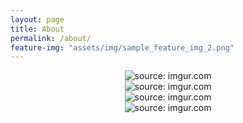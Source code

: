 ```yaml
---
layout: page
title: About
permalink: /about/
feature-img: "assets/img/sample_feature_img_2.png"
---
```


<div align="center"><img src="https://i.imgur.com/XSGL3SN.png" title="source: imgur.com" /></div>
<div align="center"><img src="https://i.imgur.com/aDTkds8.png" title="source: imgur.com" /></div>
<div align="center"><img src="https://i.imgur.com/Z1Eiu5p.png" title="source: imgur.com" /></div>
<div align="center"><img src="https://i.imgur.com/clHO8JL.png" title="source: imgur.com" /></div>
